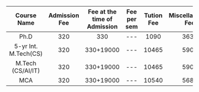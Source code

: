 | **Course Name**      | **Admission Fee** | **Fee at the time of Admission** | **Fee per sem** | **Tution Fee** | **Miscellaneous Fee** | **Deposits Refundable** | **Grand Total** |
|:--------------------:|:-----------------:|:--------------------------------:|:---------------:|:--------------:|:---------------------:|:-----------------------:|:---------------:|
| Ph.D                 | 320               | 330                              | ---             | 1090           | 3630                  | 1750                    | 7120            |
| 5-yr Int. M.Tech(CS) | 320               | 330+19000                        | ---             | 10465          | 5905                  | 1750                    | 37770           |
| M.Tech (CS/AI/IT)    | 320               | 330+19000                        | ---             | 10465          | 5905                  | 1750                    | 37770           |
| MCA                  | 320               | 330+19000                        | ---             | 10540          | 5685                  | 1755                    | 37630           |
